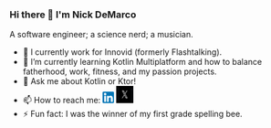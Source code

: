 ### Hi there 👋 I'm Nick DeMarco

A software engineer; a science nerd; a musician. 

- 🔭 I currently work for Innovid (formerly Flashtalking).
- 🌱 I’m currently learning Kotlin Multiplatform and how to balance fatherhood, work, fitness, and my passion projects.
- 💬 Ask me about Kotlin or Ktor!
- 📫 How to reach me: <a href="https://www.linkedin.com/in/ndemco/"><img src="linkedin.png" width="20" height="20"></a> <a href="https://x.com/nick_of_marco"><img src="x.jpg" width="30" height="30"></a>
- ⚡ Fun fact: I was the winner of my first grade spelling bee.
